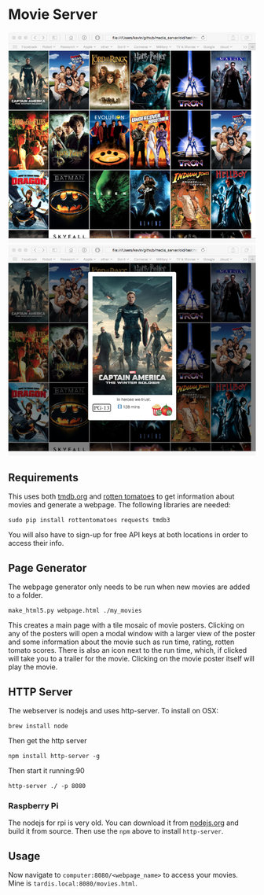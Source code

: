 # Movie Server

![webpage](./images/webpage.png)
![modal](./images/modal.png)

## Requirements

This uses both [tmdb.org](http:tmdb.org) and [rotten tomatoes](http://rottentomatoes.com)
to get information about movies and generate a webpage. The following libraries are needed:

	sudo pip install rottentomatoes requests tmdb3

You will also have to sign-up for free API keys at both locations in order to access their info.

## Page Generator

The webpage generator only needs to be run when new movies are added to a folder. 

	make_html5.py webpage.html ./my_movies

This creates a main page with a tile mosaic of movie posters. Clicking on any of the posters
will open a modal window with a larger view of the poster and some information about the 
movie such as run time, rating, rotten tomato scores. There is also an icon next to the
run time, which, if clicked will take you to a trailer for the movie. Clicking on the movie
poster itself will play the movie.

## HTTP Server

The webserver is nodejs and uses http-server. To install on OSX:

	brew install node

Then get the http server

	npm install http-server -g

Then start it running:90

	http-server ./ -p 8080

### Raspberry Pi

The nodejs for rpi is very old. You can download it from [nodejs.org](http://nodjs.org) 
and build it from source. Then use the `npm` above to install `http-server`. 

## Usage

Now navigate to `computer:8080/<webpage_name>` to access your movies. Mine is `tardis.local:8080/movies.html`.